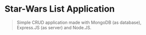 # Star-Wars List Application

>Simple CRUD application made with MongoDB (as database), Express.JS (as server) and Node.JS.